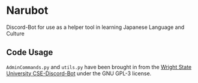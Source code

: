 # Narubot

Discord-Bot for use as a helper tool in learning Japanese Language and Culture

## Code Usage

`AdminCommands.py` and `utils.py` have been brought in from the [Wright State University CSE-Discord-Bot](https://github.com/wrightedu/CSE-Discord-Bot/tree/master) under the GNU GPL-3 license.


